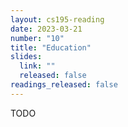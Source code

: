 ```yaml
---
layout: cs195-reading
date: 2023-03-21
number: "10"
title: "Education"
slides:
  link: ""
  released: false
readings_released: false
---
```


TODO
